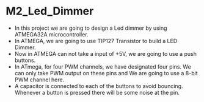 # M2_Led_Dimmer
* In this project we are going to design a Led dimmer by using ATMEGA32A microcontroller. 
* In ATMEGA, we are going to use TIP127 Transistor to build a LED Dimmer.
* Now  in ATMEGA can not take a input of +5V, we are going to use a push buttons.
* In ATmega, for four PWM channels, we have designated four pins. We can only take PWM output on these pins and We are going to use a 8-bit PWM channel here.
* A capacitor is connected to each of the buttons to avoid bouncing. Whenever a button is pressed there will be some noise at the pin.
